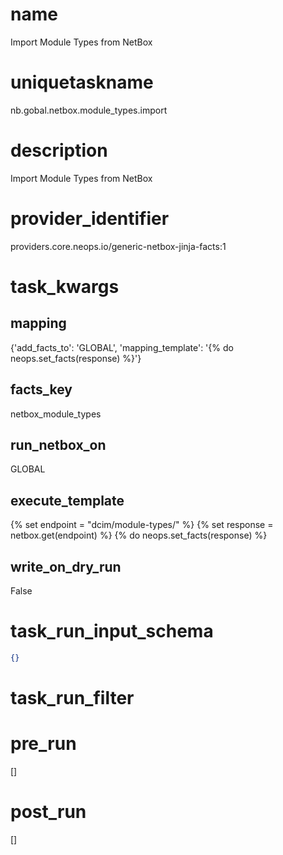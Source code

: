 # name
Import Module Types from NetBox
# uniquetaskname
nb.gobal.netbox.module_types.import
# description
Import Module Types from NetBox
# provider_identifier
providers.core.neops.io/generic-netbox-jinja-facts:1
# task_kwargs
## mapping
{'add_facts_to': 'GLOBAL', 'mapping_template': '{% do neops.set_facts(response) %}'}
## facts_key
netbox_module_types
## run_netbox_on
GLOBAL
## execute_template
{% set endpoint = "dcim/module-types/" %}
{% set response = netbox.get(endpoint) %}
{% do neops.set_facts(response) %}
## write_on_dry_run
False
# task_run_input_schema
```json
{}
```
# task_run_filter

# pre_run
[]
# post_run
[]

